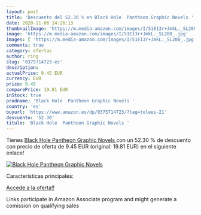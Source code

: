 ```yaml
---
layout: post
title: 'Descuento del 52.30 % en Black Hole  Pantheon Graphic Novels '
date: 2020-11-06 14:26:13
thumbnailImage: 'https://m.media-amazon.com/images/I/51E13r+JmkL._SL200_.jpg'
image: 'https://m.media-amazon.com/images/I/51E13r+JmkL._SL200_.jpg'
images: [ 'https://m.media-amazon.com/images/I/51E13r+JmkL._SL200_.jpg' ]
comments: true
category: ofertas
author: ring
slug: '0375714723-es'
description:
actualPrice: 9.45 EUR
currency: EUR
price: 9.45
comparePrice: 19.81 EUR
inStock: true
prodname: 'Black Hole  Pantheon Graphic Novels '
country: 'es'
buyurl: 'https://www.amazon.es/dp/0375714723/?tag=tolees-21'
descuento: '52.30'
titulo: 'Black Hole  Pantheon Graphic Novels '
---
```


Tienes [Black Hole  Pantheon Graphic Novels ](https://www.amazon.es/dp/0375714723/?tag=tolees-21) con un 52.30 % de descuento con precio de oferta de 9.45 EUR (original: 19.81 EUR) en el siguiente enlace!

[![Black Hole  Pantheon Graphic Novels ](https://m.media-amazon.com/images/I/51E13r+JmkL._SL200_.jpg)](https://www.amazon.es/dp/0375714723/?tag=tolees-21)

Características principales:


[Accede a la oferta!!](https://www.amazon.es/dp/0375714723/?tag=tolees-21)

Links participate in Amazon Associate program and might generate a comission on qualifying sales


